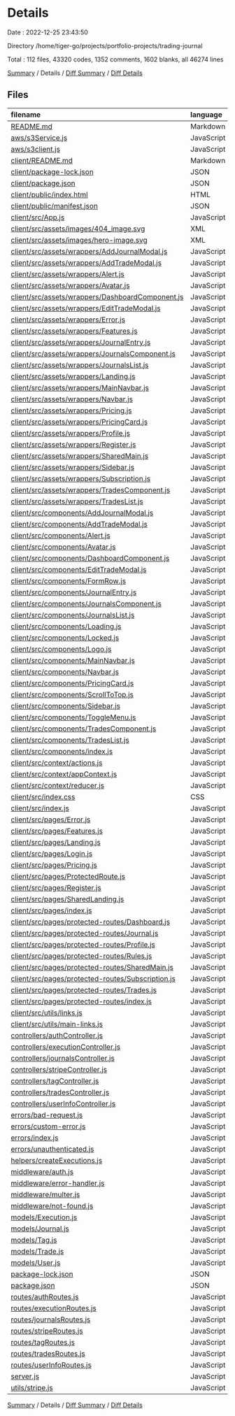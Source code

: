 # Details

Date : 2022-12-25 23:43:50

Directory /home/tiger-go/projects/portfolio-projects/trading-journal

Total : 112 files,  43320 codes, 1352 comments, 1602 blanks, all 46274 lines

[Summary](results.md) / Details / [Diff Summary](diff.md) / [Diff Details](diff-details.md)

## Files
| filename | language | code | comment | blank | total |
| :--- | :--- | ---: | ---: | ---: | ---: |
| [README.md](/README.md) | Markdown | 1 | 0 | 1 | 2 |
| [aws/s3Service.js](/aws/s3Service.js) | JavaScript | 45 | 18 | 18 | 81 |
| [aws/s3client.js](/aws/s3client.js) | JavaScript | 3 | 0 | 3 | 6 |
| [client/README.md](/client/README.md) | Markdown | 38 | 0 | 33 | 71 |
| [client/package-lock.json](/client/package-lock.json) | JSON | 29,277 | 0 | 1 | 29,278 |
| [client/package.json](/client/package.json) | JSON | 51 | 0 | 1 | 52 |
| [client/public/index.html](/client/public/index.html) | HTML | 20 | 23 | 1 | 44 |
| [client/public/manifest.json](/client/public/manifest.json) | JSON | 25 | 0 | 1 | 26 |
| [client/src/App.js](/client/src/App.js) | JavaScript | 64 | 0 | 9 | 73 |
| [client/src/assets/images/404_image.svg](/client/src/assets/images/404_image.svg) | XML | 1 | 0 | 0 | 1 |
| [client/src/assets/images/hero-image.svg](/client/src/assets/images/hero-image.svg) | XML | 1 | 0 | 0 | 1 |
| [client/src/assets/wrappers/AddJournalModal.js](/client/src/assets/wrappers/AddJournalModal.js) | JavaScript | 43 | 5 | 9 | 57 |
| [client/src/assets/wrappers/AddTradeModal.js](/client/src/assets/wrappers/AddTradeModal.js) | JavaScript | 114 | 12 | 19 | 145 |
| [client/src/assets/wrappers/Alert.js](/client/src/assets/wrappers/Alert.js) | JavaScript | 31 | 3 | 9 | 43 |
| [client/src/assets/wrappers/Avatar.js](/client/src/assets/wrappers/Avatar.js) | JavaScript | 25 | 3 | 6 | 34 |
| [client/src/assets/wrappers/DashboardComponent.js](/client/src/assets/wrappers/DashboardComponent.js) | JavaScript | 77 | 4 | 15 | 96 |
| [client/src/assets/wrappers/EditTradeModal.js](/client/src/assets/wrappers/EditTradeModal.js) | JavaScript | 208 | 30 | 40 | 278 |
| [client/src/assets/wrappers/Error.js](/client/src/assets/wrappers/Error.js) | JavaScript | 18 | 0 | 6 | 24 |
| [client/src/assets/wrappers/Features.js](/client/src/assets/wrappers/Features.js) | JavaScript | 3 | 0 | 3 | 6 |
| [client/src/assets/wrappers/JournalEntry.js](/client/src/assets/wrappers/JournalEntry.js) | JavaScript | 182 | 20 | 36 | 238 |
| [client/src/assets/wrappers/JournalsComponent.js](/client/src/assets/wrappers/JournalsComponent.js) | JavaScript | 15 | 2 | 4 | 21 |
| [client/src/assets/wrappers/JournalsList.js](/client/src/assets/wrappers/JournalsList.js) | JavaScript | 58 | 3 | 9 | 70 |
| [client/src/assets/wrappers/Landing.js](/client/src/assets/wrappers/Landing.js) | JavaScript | 28 | 6 | 8 | 42 |
| [client/src/assets/wrappers/MainNavbar.js](/client/src/assets/wrappers/MainNavbar.js) | JavaScript | 77 | 8 | 15 | 100 |
| [client/src/assets/wrappers/Navbar.js](/client/src/assets/wrappers/Navbar.js) | JavaScript | 105 | 11 | 25 | 141 |
| [client/src/assets/wrappers/Pricing.js](/client/src/assets/wrappers/Pricing.js) | JavaScript | 21 | 4 | 6 | 31 |
| [client/src/assets/wrappers/PricingCard.js](/client/src/assets/wrappers/PricingCard.js) | JavaScript | 33 | 3 | 7 | 43 |
| [client/src/assets/wrappers/Profile.js](/client/src/assets/wrappers/Profile.js) | JavaScript | 13 | 3 | 5 | 21 |
| [client/src/assets/wrappers/Register.js](/client/src/assets/wrappers/Register.js) | JavaScript | 28 | 6 | 9 | 43 |
| [client/src/assets/wrappers/SharedMain.js](/client/src/assets/wrappers/SharedMain.js) | JavaScript | 22 | 4 | 7 | 33 |
| [client/src/assets/wrappers/Sidebar.js](/client/src/assets/wrappers/Sidebar.js) | JavaScript | 36 | 3 | 11 | 50 |
| [client/src/assets/wrappers/Subscription.js](/client/src/assets/wrappers/Subscription.js) | JavaScript | 6 | 0 | 3 | 9 |
| [client/src/assets/wrappers/TradesComponent.js](/client/src/assets/wrappers/TradesComponent.js) | JavaScript | 109 | 7 | 16 | 132 |
| [client/src/assets/wrappers/TradesList.js](/client/src/assets/wrappers/TradesList.js) | JavaScript | 105 | 15 | 23 | 143 |
| [client/src/components/AddJournalModal.js](/client/src/components/AddJournalModal.js) | JavaScript | 82 | 7 | 20 | 109 |
| [client/src/components/AddTradeModal.js](/client/src/components/AddTradeModal.js) | JavaScript | 365 | 30 | 50 | 445 |
| [client/src/components/Alert.js](/client/src/components/Alert.js) | JavaScript | 47 | 2 | 8 | 57 |
| [client/src/components/Avatar.js](/client/src/components/Avatar.js) | JavaScript | 13 | 8 | 1 | 22 |
| [client/src/components/DashboardComponent.js](/client/src/components/DashboardComponent.js) | JavaScript | 246 | 6 | 12 | 264 |
| [client/src/components/EditTradeModal.js](/client/src/components/EditTradeModal.js) | JavaScript | 812 | 43 | 41 | 896 |
| [client/src/components/FormRow.js](/client/src/components/FormRow.js) | JavaScript | 54 | 2 | 2 | 58 |
| [client/src/components/JournalEntry.js](/client/src/components/JournalEntry.js) | JavaScript | 237 | 20 | 29 | 286 |
| [client/src/components/JournalsComponent.js](/client/src/components/JournalsComponent.js) | JavaScript | 29 | 2 | 11 | 42 |
| [client/src/components/JournalsList.js](/client/src/components/JournalsList.js) | JavaScript | 68 | 12 | 15 | 95 |
| [client/src/components/Loading.js](/client/src/components/Loading.js) | JavaScript | 4 | 0 | 2 | 6 |
| [client/src/components/Locked.js](/client/src/components/Locked.js) | JavaScript | 4 | 0 | 2 | 6 |
| [client/src/components/Logo.js](/client/src/components/Logo.js) | JavaScript | 18 | 2 | 4 | 24 |
| [client/src/components/MainNavbar.js](/client/src/components/MainNavbar.js) | JavaScript | 69 | 3 | 12 | 84 |
| [client/src/components/Navbar.js](/client/src/components/Navbar.js) | JavaScript | 49 | 2 | 13 | 64 |
| [client/src/components/PricingCard.js](/client/src/components/PricingCard.js) | JavaScript | 47 | 6 | 10 | 63 |
| [client/src/components/ScrollToTop.js](/client/src/components/ScrollToTop.js) | JavaScript | 10 | 3 | 5 | 18 |
| [client/src/components/Sidebar.js](/client/src/components/Sidebar.js) | JavaScript | 33 | 1 | 6 | 40 |
| [client/src/components/ToggleMenu.js](/client/src/components/ToggleMenu.js) | JavaScript | 21 | 0 | 5 | 26 |
| [client/src/components/TradesComponent.js](/client/src/components/TradesComponent.js) | JavaScript | 160 | 20 | 31 | 211 |
| [client/src/components/TradesList.js](/client/src/components/TradesList.js) | JavaScript | 218 | 39 | 22 | 279 |
| [client/src/components/index.js](/client/src/components/index.js) | JavaScript | 44 | 0 | 2 | 46 |
| [client/src/context/actions.js](/client/src/context/actions.js) | JavaScript | 74 | 0 | 28 | 102 |
| [client/src/context/appContext.js](/client/src/context/appContext.js) | JavaScript | 656 | 162 | 123 | 941 |
| [client/src/context/reducer.js](/client/src/context/reducer.js) | JavaScript | 587 | 31 | 71 | 689 |
| [client/src/index.css](/client/src/index.css) | CSS | 244 | 19 | 57 | 320 |
| [client/src/index.js](/client/src/index.js) | JavaScript | 14 | 0 | 2 | 16 |
| [client/src/pages/Error.js](/client/src/pages/Error.js) | JavaScript | 13 | 0 | 4 | 17 |
| [client/src/pages/Features.js](/client/src/pages/Features.js) | JavaScript | 11 | 0 | 3 | 14 |
| [client/src/pages/Landing.js](/client/src/pages/Landing.js) | JavaScript | 29 | 0 | 5 | 34 |
| [client/src/pages/Login.js](/client/src/pages/Login.js) | JavaScript | 68 | 13 | 19 | 100 |
| [client/src/pages/Pricing.js](/client/src/pages/Pricing.js) | JavaScript | 37 | 15 | 9 | 61 |
| [client/src/pages/ProtectedRoute.js](/client/src/pages/ProtectedRoute.js) | JavaScript | 11 | 14 | 8 | 33 |
| [client/src/pages/Register.js](/client/src/pages/Register.js) | JavaScript | 87 | 14 | 21 | 122 |
| [client/src/pages/SharedLanding.js](/client/src/pages/SharedLanding.js) | JavaScript | 16 | 0 | 6 | 22 |
| [client/src/pages/index.js](/client/src/pages/index.js) | JavaScript | 20 | 1 | 3 | 24 |
| [client/src/pages/protected-routes/Dashboard.js](/client/src/pages/protected-routes/Dashboard.js) | JavaScript | 19 | 4 | 7 | 30 |
| [client/src/pages/protected-routes/Journal.js](/client/src/pages/protected-routes/Journal.js) | JavaScript | 19 | 4 | 7 | 30 |
| [client/src/pages/protected-routes/Profile.js](/client/src/pages/protected-routes/Profile.js) | JavaScript | 136 | 17 | 30 | 183 |
| [client/src/pages/protected-routes/Rules.js](/client/src/pages/protected-routes/Rules.js) | JavaScript | 19 | 4 | 7 | 30 |
| [client/src/pages/protected-routes/SharedMain.js](/client/src/pages/protected-routes/SharedMain.js) | JavaScript | 34 | 3 | 11 | 48 |
| [client/src/pages/protected-routes/Subscription.js](/client/src/pages/protected-routes/Subscription.js) | JavaScript | 34 | 7 | 12 | 53 |
| [client/src/pages/protected-routes/Trades.js](/client/src/pages/protected-routes/Trades.js) | JavaScript | 19 | 5 | 7 | 31 |
| [client/src/pages/protected-routes/index.js](/client/src/pages/protected-routes/index.js) | JavaScript | 8 | 0 | 2 | 10 |
| [client/src/utils/links.js](/client/src/utils/links.js) | JavaScript | 18 | 0 | 2 | 20 |
| [client/src/utils/main-links.js](/client/src/utils/main-links.js) | JavaScript | 33 | 1 | 3 | 37 |
| [controllers/authController.js](/controllers/authController.js) | JavaScript | 132 | 41 | 44 | 217 |
| [controllers/executionController.js](/controllers/executionController.js) | JavaScript | 346 | 129 | 93 | 568 |
| [controllers/journalsController.js](/controllers/journalsController.js) | JavaScript | 78 | 38 | 32 | 148 |
| [controllers/stripeController.js](/controllers/stripeController.js) | JavaScript | 93 | 29 | 22 | 144 |
| [controllers/tagController.js](/controllers/tagController.js) | JavaScript | 26 | 12 | 14 | 52 |
| [controllers/tradesController.js](/controllers/tradesController.js) | JavaScript | 678 | 234 | 139 | 1,051 |
| [controllers/userInfoController.js](/controllers/userInfoController.js) | JavaScript | 18 | 4 | 7 | 29 |
| [errors/bad-request.js](/errors/bad-request.js) | JavaScript | 9 | 0 | 3 | 12 |
| [errors/custom-error.js](/errors/custom-error.js) | JavaScript | 6 | 0 | 2 | 8 |
| [errors/index.js](/errors/index.js) | JavaScript | 3 | 0 | 2 | 5 |
| [errors/unauthenticated.js](/errors/unauthenticated.js) | JavaScript | 9 | 0 | 3 | 12 |
| [helpers/createExecutions.js](/helpers/createExecutions.js) | JavaScript | 21 | 5 | 7 | 33 |
| [middleware/auth.js](/middleware/auth.js) | JavaScript | 17 | 5 | 9 | 31 |
| [middleware/error-handler.js](/middleware/error-handler.js) | JavaScript | 36 | 6 | 9 | 51 |
| [middleware/multer.js](/middleware/multer.js) | JavaScript | 22 | 24 | 10 | 56 |
| [middleware/not-found.js](/middleware/not-found.js) | JavaScript | 5 | 0 | 3 | 8 |
| [models/Execution.js](/models/Execution.js) | JavaScript | 42 | 13 | 4 | 59 |
| [models/Journal.js](/models/Journal.js) | JavaScript | 30 | 10 | 5 | 45 |
| [models/Tag.js](/models/Tag.js) | JavaScript | 24 | 9 | 6 | 39 |
| [models/Trade.js](/models/Trade.js) | JavaScript | 67 | 31 | 4 | 102 |
| [models/User.js](/models/User.js) | JavaScript | 59 | 9 | 9 | 77 |
| [package-lock.json](/package-lock.json) | JSON | 5,704 | 0 | 1 | 5,705 |
| [package.json](/package.json) | JSON | 42 | 0 | 1 | 43 |
| [routes/authRoutes.js](/routes/authRoutes.js) | JavaScript | 17 | 4 | 7 | 28 |
| [routes/executionRoutes.js](/routes/executionRoutes.js) | JavaScript | 13 | 1 | 4 | 18 |
| [routes/journalsRoutes.js](/routes/journalsRoutes.js) | JavaScript | 16 | 2 | 5 | 23 |
| [routes/stripeRoutes.js](/routes/stripeRoutes.js) | JavaScript | 16 | 4 | 7 | 27 |
| [routes/tagRoutes.js](/routes/tagRoutes.js) | JavaScript | 6 | 1 | 4 | 11 |
| [routes/tradesRoutes.js](/routes/tradesRoutes.js) | JavaScript | 14 | 1 | 4 | 19 |
| [routes/userInfoRoutes.js](/routes/userInfoRoutes.js) | JavaScript | 5 | 1 | 4 | 10 |
| [server.js](/server.js) | JavaScript | 44 | 23 | 27 | 94 |
| [utils/stripe.js](/utils/stripe.js) | JavaScript | 3 | 1 | 2 | 6 |

[Summary](results.md) / Details / [Diff Summary](diff.md) / [Diff Details](diff-details.md)
